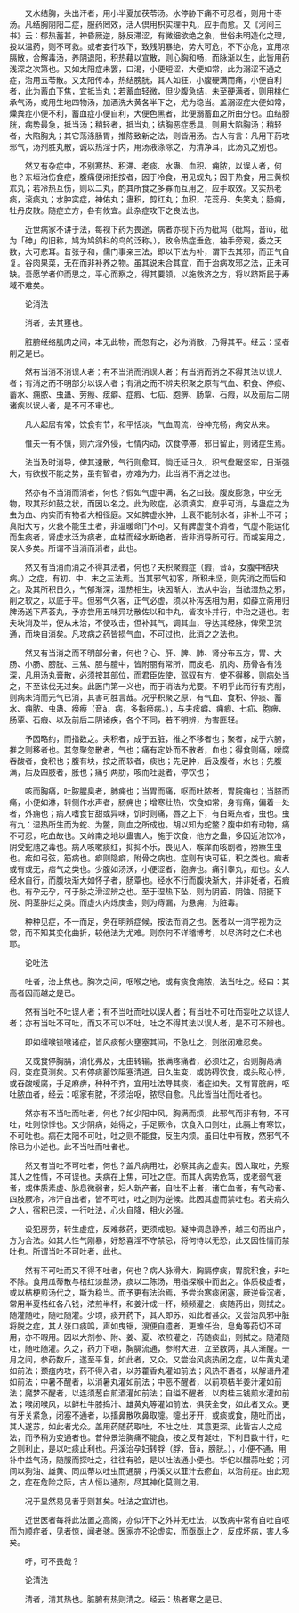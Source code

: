 <!-- { "loadSidebar": true } -->
　　又水结胸，头出汗者，用小半夏加茯苓汤。水停胁下痛不可忍者，则用十枣汤。凡结胸阴阳二症，服药罔效，活人倶用枳实理中丸，应手而愈。又《河间三书》云：郁热蓄甚，神昏厥逆，脉反滞涩，有微细欲绝之象，世俗未明造化之理，投以温药，则不可救。或者妄行攻下，致残阴暴绝，势大可危，不下亦危，宜用凉膈散，合解毒汤，养阴退阳，积热藉以宣散，则心胸和畅，而脉渐以生，此皆用药浅深之次第也。又如太阳症未罢，口渴，小便短涩，大便如常，此为溺涩不通之症，治用五苓散。又太阳传本，热结膀胱，其人如狂，小腹硬满而痛，小便自利者，此为蓄血下焦，宜抵当丸；若蓄血轻微，但少腹急结，未至硬满者，则用桃仁承气汤，或用生地四物汤，加酒洗大黄各半下之，尤为稳当。盖溺涩症大便如常，燥粪症小便不利，蓄血症小便自利，大便色黑者，此便溺蓄血之所由分也。血结膀胱，病势最急，抵当汤；稍轻者，抵当丸；结胸恶症悉具，则用大陷胸汤；稍轻者，大陷胸丸；其它荡涤肠胃，推陈致新之法，则皆用汤。古人有言：凡用下药攻邪气，汤剂胜丸散，诚以热淫于内，用汤液涤除之，为清净耳，此汤丸之别也。

　　然又有杂症中，不别寒热、积滞、老痰、水蛊、血积、痈脓，以误人者，何也？东垣治伤食症，腹痛便闭拒按者，因于冷食，用见蚬丸；因于热食，用三黄枳朮丸；若冷热互伤，则以二丸，酌其所食之多寡而互用之，应手取效。又实热老痰，滚痰丸；水肿实症，神佑丸；蛊积，剪红丸；血积，花蕊丹、失笑丸；肠痈，牡丹皮散。随症立方，各有攸宜。此杂症攻下之良法也。

　　近世病家不讲于法，每视下药为畏途，病者亦视下药为砒鸠（砒鸠，音īū，砒为「砷」的旧称，鸠为鸠鸽科的鸟的泛称。），致令热症垂危，袖手旁观，委之天数，大可悲耳。昔张子和，儒门事亲三法，即以下法为补，谓下去其邪，而正气自复。谷肉果菜，无在而非补养之物。虽其说未合其宜，而于治病攻邪之法，正未可缺。吾愿学者仰而思之，平心而察之，得其要领，以施救济之方，将以跻斯民于寿域不难矣。

　　论消法

　　消者，去其壅也。

　　脏腑经络肌肉之间，本无此物，而忽有之，必为消散，乃得其平。经云：坚者削之是已。

　　然有当消不消误人者；有不当消而消误人者；有当消而消之不得其法以误人者；有消之而不明部分以误人者；有消之而不辨夫积聚之原有气血、积食、停痰、蓄水、痈脓、虫蛊、劳瘵、痃癖、症瘕、七疝、胞痹、肠覃、石瘕，以及前后二阴诸疾以误人者，是不可不审也。

　　凡人起居有常，饮食有节，和平恬淡，气血周流，谷神充畅，病安从来。

　　惟夫一有不慎，则六淫外侵，七情内动，饮食停滞，邪日留止，则诸症生焉。

　　法当及时消导，俾其速散，气行则愈耳。倘迁延日久，积气盘踞坚牢，日渐强大，有欲拔不能之势，虽有智者，亦难为力。此当消不消之过也。

　　然亦有不当消而消者，何也？假如气虚中满，名之曰鼓。腹皮膨急，中空无物，取其形如鼓之状，而因以名之。此为败症，必须填实，庶乎可消，与蛊症之为虫为血、内实而有物者大相径庭。又如脾虚水肿，土衰不能制水者，非补土不可；真阳大亏，火衰不能生土者，非温暖命门不可。又有脾虚食不消者，气虚不能运化而生痰者，肾虚水泛为痰者，血枯而经水断绝者，皆非消导所可行。而或妄用之，误人多矣。所谓不当消而消者，此也。

　　然又有当消而消之不得其法者，何也？夫积聚瘕症（瘕，音ǎ，女腹中结块病。）之症，有初、中、末之三法焉。当其邪气初客，所积未坚，则先消之而后和之。及其所积日久，气郁渐深，湿热相生，块因渐大，法从中治，当祛湿热之邪，削之软之，以底于平。但邪气久客，正气必虚，须以补泻迭相为用，如薛立斋用归脾汤送下芦荟丸，予亦尝用五味异功散佐以和中丸，皆攻补并行，中治之道也。若夫块消及半，便从末治，不使攻击，但补其气，调其血，导达其经脉，俾荣卫流通，而块自消矣。凡攻病之药皆损气血，不可过也，此消之之法也。

　　然又有当消之而不明部分者，何也？心、肝、脾、肺、肾分布五方，胃、大肠、小肠、膀胱、三焦、胆与膻中，皆附丽有常所，而皮毛、肌肉、筋骨各有浅深，凡用汤丸膏散，必须按其部位，而君臣佐使，驾驭有方，使不得移，则病处当之，不至诛伐无过矣。此医门第一义也，而于消法为尤要。不明乎此而行有克削，则病未消而元气已消，其害可胜言哉。况乎积聚之原，有气血、食积、停痰、蓄水、痈脓、虫蛊、痨瘵（音à，病，多指痨病。），与夫痃癖、痈瘕、七疝、胞痹、肠覃、石瘕、以及前后二阴诸疾，各个不同，若不明辨，为害匪轻。

　　予因略约，而指数之。夫积者，成于五脏，推之不移者也；聚者，成于六腑，推之则移者也。其忽聚忽散者，气也；痛有定处而不散者，血也；得食则痛，嗳腐吞酸者，食积也；腹有块，按之而软者，痰也；先足肿，后及腹者，水也；先腹满，后及四肢者，胀也；痛引两肋，咳而吐涎者，停饮也；

　　咳而胸痛，吐脓腥臭者，肺痈也；当胃而痛，呕而吐脓者，胃脘痈也；当脐而痛，小便如淋，转侧作水声者，肠痈也；增寒壮热，饮食如常，身有痛，偏着一处者，外痈也；病人嗜食甘甜或异味，饥时则痛，唇之上下，有白斑点者，虫也。虫有九：湿热所生而为蛇、为鳖，则血之所成也。胡以知为蛇鳖？腹中如有动物，痛不可忍，吃血故也。又岭南之地以蛊害人，施于饮食，他方之蛊，多因近池饮冷，阴受蛇虺之毒也。病人咳嗽痰红，抑抑不乐，畏见人，喉痒而咳剧者，痨瘵生虫也。痃如弓弦，筋病也。癖则隐癖，附骨之病也。症则有块可征，积之类也。瘕者或有或无，痞气之类也。少腹如汤沃，小便涩者，胞痹也。痛引睾丸，疝也。女人经水自行，而腹块渐大如怀子者，肠覃也。经水不行而腹块渐大，并非妊者，石瘕也。有孕无孕，可于脉之滑涩辨之也。至于湿热下坠，则为阴菌、阴蚀、阴挺下脱、阴茎肿烂之类。而虚火内烁庚金，则为痔漏，为悬痈，为脏毒。

　　种种见症，不一而足，务在明辨症候，按法而消之也。医者以一消字视为泛常，而不知其变化曲折，较他法为尤难。则奈何不详稽博考，以尽济时之仁术也耶。

　　论吐法

　　吐者，治上焦也。胸次之间，咽喉之地，或有痰食痈脓，法当吐之。经曰：其高者因而越之是已。

　　然有当吐不吐误人者；有不当吐而吐以误人者；有当吐不可吐而妄吐之以误人者；亦有当吐不可吐，而又不可以不吐，吐之不得其法以误人者，是不可不辨也。

　　即如缠喉锁喉诸症，皆风痰郁火壅塞其间，不急吐之，则胀闭难忍矣。

　　又或食停胸膈，消化弗及，无由转输，胀满疼痛者，必须吐之，否则胸鬲满闷，变症莫测矣。又有停痰蓄饮阻塞清道，日久生变，或防碍饮食，或头眩心悸，或吞酸嗳腐，手足麻痹，种种不齐，宜用吐法导其痰，诸症如失。又有胃脘痈，呕吐脓血者，经云：呕家有脓，不须治呕，脓尽自愈。凡此皆当吐而吐者也。

　　然亦有不当吐而吐者，何也？如少阳中风，胸满而烦，此邪气而非有物，不可吐，吐则惊悸也。又少阴病，始得之，手足厥冷，饮食入口则吐，此膈上有寒饮，不可吐也。病在太阳不可吐，吐之则不能食，反生内烦。虽曰吐中有散，然邪气不除已为小逆也。此不当吐而吐者也。

　　然又有当吐不可吐者，何也？盖凡病用吐，必察其病之虚实。因人取吐，先察其人之性情，不可误也。夫病在上焦，可吐之症。而其人病势危笃，或老弱气衰者，或体质素虚、脉息微弱者，妇人新产者，自吐不止者，诸亡血者，有气动者、四肢厥冷，冷汗自出者，皆不可吐，吐之则为逆候。此因其虚而禁吐也。若夫病久之人，宿积已深，一行吐法，心火自降，相火必强。

　　设犯房劳，转生虚症，反难救药，更须戒恕。凝神调息静养，越三旬而出户，方为合法。如其人性气刚暴，好怒喜淫不守禁忌，将何恃以无恐，此又因性情而禁吐也。所谓当吐不可吐者，此也。

　　然有不可吐而又不得不吐者，何也？病人脉滑大，胸膈停痰，胃脘积食，非吐不除。食用瓜蒂散与桔红淡盐汤，痰以二陈汤，用指探喉中而出之。体质极虚者，或以桔梗煎汤代之，斯为稳当。而予更有法治焉，予尝治寒痰闭塞，厥逆昏沉者，常用半夏桔红各八钱，浓煎半杯，和姜汁成一杯，频频灌之，痰随药出，则拭之。随灌随吐，随吐随灌。少顷，痰开药下，其人即苏，如此者甚众。又尝治风邪中脏将脱之症，其人张口痰鸣，声如曳锯，溲便自遗者，更难任治，皂角等药切不可用，亦不暇用。因以大剂参、附、姜、夏、浓煎灌之，药随痰出，则拭之。随灌随吐，随吐随灌。久之，药力下咽，胸膈流通，参附大进，立至数两，其人渐醒。一月之间，参药数斤，遂至平复，如此者，又众。又尝治风痰热闭之症，以牛黄丸灌如前法；颈疽内攻，药不得入者，以苏藿香丸灌如前法；风热不语者，以解语丹灌如前法；中暑不醒者，以消暑丸灌如前法；中恶不醒者，以前项桔半姜汁灌如前法；魔梦不醒者，以连须葱白煎酒灌如前法；自缢不醒者，以肉桂三钱煎水灌如前法；喉闭喉风，以鲜杜牛膝捣汁、雄黄丸等灌如前法，俱获全安，如此者又众。更有牙关紧急，闭塞不通者，以搐鼻散吹鼻取嚏。嚏出牙开，或痰或食，随吐而出，其人遂苏，如此者尤众。盖用药随药取吐，不吐之吐，其意更深。此皆古人之成法，而予稍为变通者也。昔仲景治胸痛不能食，按之反有涎吐，下利日数十行，吐之则利止，是以吐痰止利也。丹溪治孕妇转脬（脬，音ā，膀胱。），小便不通，用补中益气汤，随服而探吐之，往往有验，是以吐法通小便也。华佗以醋蒜吐蛇；河间以狗油、雄黄、同瓜蒂以吐虫而通膈；丹溪又以韮汁去瘀血，以治前症。由此观之，症在危险之际，古人恒以通剂，尽其神化莫测之用。

　　况于显然易见者乎则甚矣。吐法之宜讲也。

　　近世医者每将此法置之高阁，亦似汗下之外并无吐法，以致病中常有自吐自呕而为顺症者，见者惊，闻者骇。医家亦不论虚实，而亟亟止之，反成坏病，害人多矣。

　　吁，可不畏哉？

　　论清法

　　清者，清其热也。脏腑有热则清之。经云：热者寒之是已。

